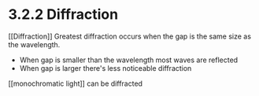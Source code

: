 # 3.2.2 Diffraction
[[Diffraction]]
Greatest diffraction occurs when the gap is the same size as the wavelength.
- When gap is smaller than the wavelength most waves are reflected
- When gap is larger there's less noticeable diffraction

[[monochromatic light]] can be diffracted 